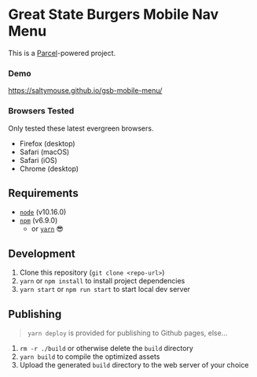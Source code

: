 # Great State Burgers Mobile Nav Menu

This is a [Parcel](https://github.com/parcel-bundler/parcel)-powered project.

### Demo

https://saltymouse.github.io/gsb-mobile-menu/

### Browsers Tested

Only tested these latest evergreen browsers.

- Firefox (desktop)
- Safari (macOS)
- Safari (iOS)
- Chrome (desktop)

## Requirements

- [`node`](https://nodejs.org/en/download/) (v10.16.0)
- [`npm`](https://nodejs.org/en/download/) (v6.9.0)
  - or [`yarn`](https://github.com/yarnpkg/yarn/) 😎

## Development

1. Clone this repository (`git clone <repo-url>`)
2. `yarn` or `npm install` to install project dependencies
3. `yarn start` or `npm run start` to start local dev server

## Publishing

> `yarn deploy` is provided for publishing to Github pages, else...

1. `rm -r ./build` or otherwise delete the `build` directory
2. `yarn build` to compile the optimized assets
3. Upload the generated `build` directory to the web server of your choice
